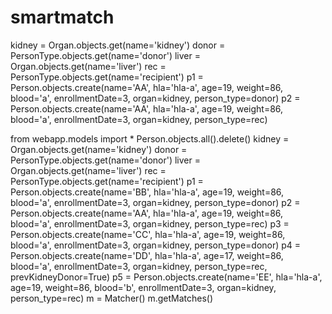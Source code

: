 # smartmatch

kidney = Organ.objects.get(name='kidney')
donor = PersonType.objects.get(name='donor')
liver = Organ.objects.get(name='liver')
rec = PersonType.objects.get(name='recipient')
p1 = Person.objects.create(name='AA', hla='hla-a', age=19, weight=86, blood='a', enrollmentDate=3, organ=kidney, person_type=donor)
p2 = Person.objects.create(name='AA', hla='hla-a', age=19, weight=86, blood='a', enrollmentDate=3, organ=kidney, person_type=rec)

from webapp.models import *
Person.objects.all().delete()
kidney = Organ.objects.get(name='kidney')
donor = PersonType.objects.get(name='donor')
liver = Organ.objects.get(name='liver')
rec = PersonType.objects.get(name='recipient')
p1 = Person.objects.create(name='BB', hla='hla-a', age=19, weight=86, blood='a', enrollmentDate=3, organ=kidney, person_type=donor)
p2 = Person.objects.create(name='AA', hla='hla-a', age=19, weight=86, blood='a', enrollmentDate=3, organ=kidney, person_type=rec)
p3 = Person.objects.create(name='CC', hla='hla-a', age=19, weight=86, blood='a', enrollmentDate=3, organ=kidney, person_type=donor)
p4 = Person.objects.create(name='DD', hla='hla-a', age=17, weight=86, blood='a', enrollmentDate=3, organ=kidney, person_type=rec, prevKidneyDonor=True)
p5 = Person.objects.create(name='EE', hla='hla-a', age=19, weight=86, blood='b', enrollmentDate=3, organ=kidney, person_type=rec)
m = Matcher()
m.getMatches()
